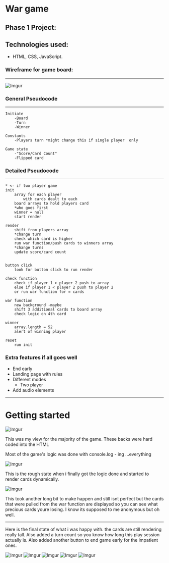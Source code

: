 # War game 
## Phase 1 Project:

## Technologies used:
- HTML, CSS, JavaScript.

### Wireframe for game board:
---
![Imgur](https://i.imgur.com/CqdZTPl.png)

### General Pseudocode 
---
    Initiate
        -Board
        -Turn
        -Winner

    Constants
        -Players turn *might change this if single player  only

    Game state
        -"Score/Card Count"
        -Flipped card


### Detailed Pseudocode
---
    * <- if two player game
    init
        array for each player 
            with cards dealt to each
        board arrays to hold players card
        *who goes first
        winner = null
        start render

    render
        shift from players array
        *change turn
        check which card is higher 
        run war function/push cards to winners array
        *change turns 
        update score/card count
        

    button click
        look for button click to run render

    check function
        check if player 1 > player 2 push to array
        else if player 1 < player 2 push to player 2
        or run war function for = cards

    war function 
        new background -maybe
        shift 3 additional cards to board array
        check logic on 4th card
    
    winner
        array.length = 52
        alert of winning player

    reset 
        run init

### Extra features if all goes well
* End early 
* Landing page with rules
* Different modes 
    * Two player
* Add audio elements
---

# Getting started

![Imgur](https://i.imgur.com/76lMS8B.png)

This was my view for the majority of the game. These backs were hard coded into the HTML

Most of the game's logic was done with console.log - ing ...everything

![Imgur](https://i.imgur.com/4FRkJNZ.png)

This is the rough state when i finally got the logic done and started to render cards dynamically.

![Imgur](https://i.imgur.com/tGX0N1z.png)

This took another long bit to make happen and still isnt perfect but the cards that were pulled from the war function are displayed so you can see what precious cards youre losing. I know its supposed to me anonymous but oh well.

---


Here is the final state of what i was happy with.  the cards are still rendering really tall. Also added a turn count so you know how long this play session actually is. Also added another button to end game early for the impatient ones.

![Imgur](https://i.imgur.com/rIwJ2Ms.png)
![Imgur](https://i.imgur.com/YPfDbRI.png)
![Imgur](https://i.imgur.com/xg06Rkb.png)
![Imgur](https://i.imgur.com/5AyJ0py.png)
![Imgur](https://i.imgur.com/VoodlbT.png)
